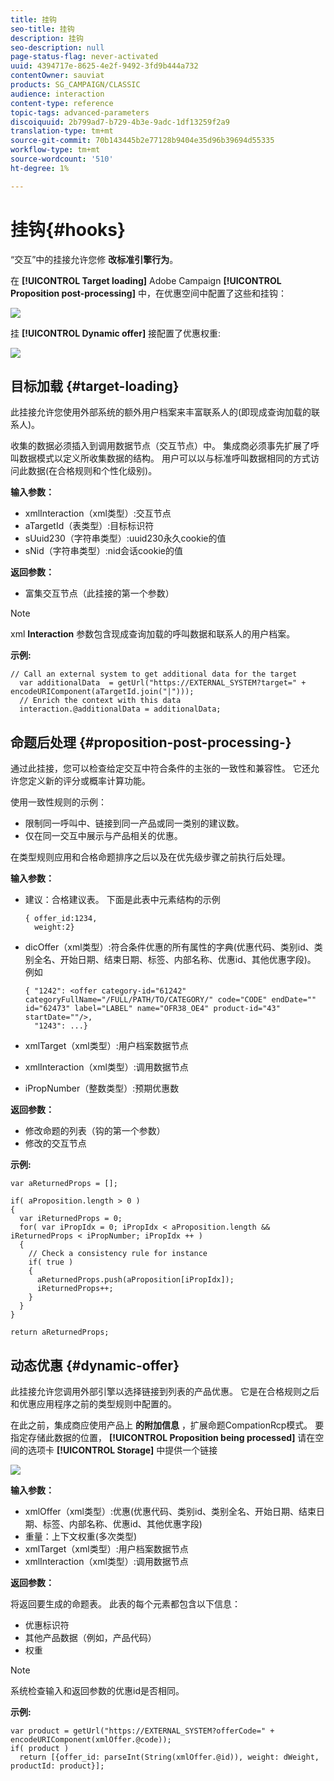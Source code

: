 ```yaml
---
title: 挂钩
seo-title: 挂钩
description: 挂钩
seo-description: null
page-status-flag: never-activated
uuid: 4394717e-8625-4e2f-9492-3fd9b444a732
contentOwner: sauviat
products: SG_CAMPAIGN/CLASSIC
audience: interaction
content-type: reference
topic-tags: advanced-parameters
discoiquuid: 2b799ad7-b729-4b3e-9adc-1df13259f2a9
translation-type: tm+mt
source-git-commit: 70b143445b2e77128b9404e35d96b39694d55335
workflow-type: tm+mt
source-wordcount: '510'
ht-degree: 1%

---
```



# 挂钩{#hooks}

“交互”中的挂接允许您修 **改标准引擎行为**。

在 **[!UICONTROL Target loading]** Adobe Campaign **[!UICONTROL Proposition post-processing]** 中，在优惠空间中配置了这些和挂钩：

![](assets/interaction_hooks_1.png)

挂 **[!UICONTROL Dynamic offer]** 接配置了优惠权重:

![](assets/interaction_hooks_2.png)

## 目标加载 {#target-loading}

此挂接允许您使用外部系统的额外用户档案来丰富联系人的(即现成查询加载的联系人)。

收集的数据必须插入到调用数据节点（交互节点）中。 集成商必须事先扩展了呼叫数据模式以定义所收集数据的结构。 用户可以以与标准呼叫数据相同的方式访问此数据(在合格规则和个性化级别)。

**输入参数：**

* xmlInteraction（xml类型）:交互节点
* aTargetId（表类型）:目标标识符
* sUuid230（字符串类型）:uuid230永久cookie的值
* sNid（字符串类型）:nid会话cookie的值

**返回参数：**

* 富集交互节点（此挂接的第一个参数）

>[!NOTE]
>
>xml **Interaction** 参数包含现成查询加载的呼叫数据和联系人的用户档案。

**示例:**

```
// Call an external system to get additional data for the target
  var additionalData  = getUrl("https://EXTERNAL_SYSTEM?target=" + encodeURIComponent(aTargetId.join("|")));
  // Enrich the context with this data
  interaction.@additionalData = additionalData;
```

## 命题后处理 {#proposition-post-processing-}

通过此挂接，您可以检查给定交互中符合条件的主张的一致性和兼容性。 它还允许您定义新的评分或概率计算功能。

使用一致性规则的示例：

* 限制同一呼叫中、链接到同一产品或同一类别的建议数。
* 仅在同一交互中展示与产品相关的优惠。

在类型规则应用和合格命题排序之后以及在优先级步骤之前执行后处理。

**输入参数：**

* 建议：合格建议表。 下面是此表中元素结构的示例

   ```
   { offer_id:1234,
     weight:2}
   ```

* dicOffer（xml类型）:符合条件优惠的所有属性的字典(优惠代码、类别id、类别全名、开始日期、结束日期、标签、内部名称、优惠id、其他优惠字段)。 例如

   ```
   { "1242": <offer category-id="61242" categoryFullName="/FULL/PATH/TO/CATEGORY/" code="CODE" endDate="" id="62473" label="LABEL" name="OFR38_OE4" product-id="43" startDate=""/>,
     "1243": ...}
   ```

* xmlTarget（xml类型）:用户档案数据节点
* xmlInteraction（xml类型）:调用数据节点
* iPropNumber（整数类型）:预期优惠数

**返回参数：**

* 修改命题的列表（钩的第一个参数）
* 修改的交互节点

**示例:**

```
var aReturnedProps = [];

if( aProposition.length > 0 )
{
  var iReturnedProps = 0;
  for( var iPropIdx = 0; iPropIdx < aProposition.length && iReturnedProps < iPropNumber; iPropIdx ++ )
  {
    // Check a consistency rule for instance
    if( true )
    {
      aReturnedProps.push(aProposition[iPropIdx]);
      iReturnedProps++;
    }
  }
}

return aReturnedProps;
```

## 动态优惠 {#dynamic-offer}

此挂接允许您调用外部引擎以选择链接到列表的产品优惠。 它是在合格规则之后和优惠应用程序之前的类型规则中配置的。

在此之前，集成商应使用产品上 **的附加信息** ，扩展命题CompationRcp模式。 要指定存储此数据的位置， **[!UICONTROL Proposition being processed]** 请在空间的选项卡 **[!UICONTROL Storage]** 中提供一个链接

![](assets/interaction_hooks_3.png)

**输入参数：**

* xmlOffer（xml类型）:优惠(优惠代码、类别id、类别全名、开始日期、结束日期、标签、内部名称、优惠id、其他优惠字段)
* 重量：上下文权重(多次类型)
* xmlTarget（xml类型）:用户档案数据节点
* xmlInteraction（xml类型）:调用数据节点

**返回参数：**

将返回要生成的命题表。 此表的每个元素都包含以下信息：

* 优惠标识符
* 其他产品数据（例如，产品代码）
* 权重

>[!NOTE]
>
>系统检查输入和返回参数的优惠id是否相同。

**示例:**

```
var product = getUrl("https://EXTERNAL_SYSTEM?offerCode=" + encodeURIComponent(xmlOffer.@code));
if( product )
  return [{offer_id: parseInt(String(xmlOffer.@id)), weight: dWeight, productId: product}];
```

